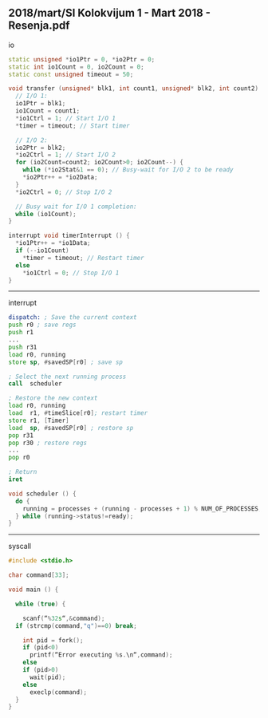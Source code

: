 2018/mart/SI Kolokvijum 1 - Mart 2018 - Resenja.pdf
--------------------------------------------------------------------------------
io
```cpp
static unsigned *io1Ptr = 0, *io2Ptr = 0;
static int io1Count = 0, io2Count = 0;
static const unsigned timeout = 50;

void transfer (unsigned* blk1, int count1, unsigned* blk2, int count2) {
  // I/O 1:
  io1Ptr = blk1;
  io1Count = count1;
  *io1Ctrl = 1; // Start I/O 1
  *timer = timeout; // Start timer

  // I/O 2:
  io2Ptr = blk2;
  *io2Ctrl = 1; // Start I/O 2
  for (io2Count=count2; io2Count>0; io2Count--) {
    while (*io2Stat&1 == 0); // Busy-wait for I/O 2 to be ready
    *io2Ptr++ = *io2Data;
  }
  *io2Ctrl = 0; // Stop I/O 2

  // Busy wait for I/O 1 completion:
  while (io1Count);
}

interrupt void timerInterrupt () {
  *io1Ptr++ = *io1Data;
  if (--io1Count)
    *timer = timeout; // Restart timer
  else
    *io1Ctrl = 0; // Stop I/O 1
}

```
--------------------------------------------------------------------------------
interrupt

```asm
dispatch: ; Save the current context
push r0 ; save regs
push r1
...
push r31
load r0, running
store sp, #savedSP[r0] ; save sp

; Select the next running process
call  scheduler

; Restore the new context
load r0, running
load  r1, #timeSlice[r0]; restart timer
store r1, [Timer]
load  sp, #savedSP[r0] ; restore sp
pop r31
pop r30 ; restore regs
...
pop r0

; Return
iret
```

```cpp
void scheduler () {
  do {
    running = processes + (running - processes + 1) % NUM_OF_PROCESSES;
  } while (running->status!=ready);
}
```

--------------------------------------------------------------------------------
syscall

```cpp
#include <stdio.h>

char command[33];

void main () {

  while (true) {

    scanf(“%32s“,&command);
  if (strcmp(command,"q")==0) break;

    int pid = fork();
    if (pid<0)
      printf(“Error executing %s.\n“,command);
    else
    if (pid>0)
      wait(pid);
    else
      execlp(command);
  }
}
```
